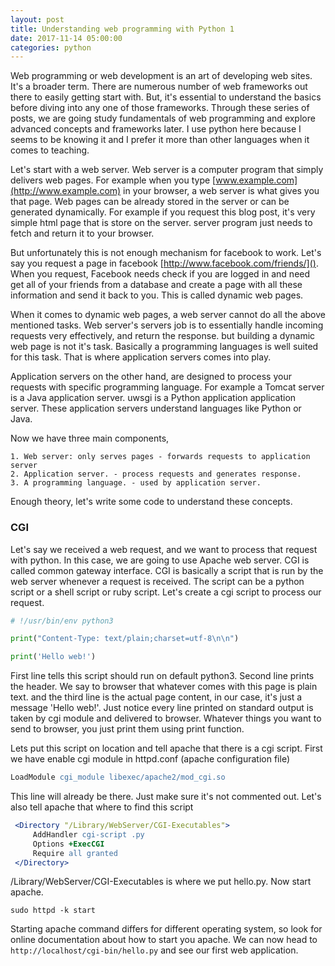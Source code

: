 ```yaml
---
layout: post
title: Understanding web programming with Python 1
date: 2017-11-14 05:00:00
categories: python
---
```


Web programming or web development is an art of developing web sites. It's a broader term. There are numerous number of web frameworks out there to easily getting start with. But, it's essential to understand the basics before diving into any one of those frameworks. Through these series of posts, we are going study fundamentals of web programming and explore advanced concepts and frameworks later. I use python here because I seems to be knowing it and I prefer it more than other languages when it comes to teaching.

Let's start with a web server. Web server is a computer program that simply delivers web pages. For example when you type [www.example.com](http://www.example.com) in your browser, a web server is what gives you that page. Web pages can be already stored in the server or can be generated dynamically. For example if you request this blog post, it's very simple html page that is store on the server. server program just needs to fetch and return it to your browser. 

But unfortunately this is not enough mechanism for facebook to work. Let's say you request a page in facebook [http://www.facebook.com/friends/](). When you request, Facebook needs check if you are logged in and need get all of your friends from a database and create a page with all these information and send it back to you. This is called dynamic web pages.

When it comes to dynamic web pages, a web server cannot do all the above mentioned tasks. Web server's servers job is to essentially handle incoming requests very effectively, and return the response. but building a dynamic web page is not it's task. Basically a programming languages is well suited for this task. That is where application servers comes into play.

Application servers on the other hand, are designed to process your requests with specific programming language. For example a Tomcat server is a Java application server. uwsgi is a Python application application server. These application servers understand languages like Python or Java.

Now we have three main components,

    1. Web server: only serves pages - forwards requests to application server
    2. Application server. - process requests and generates response.
    3. A programming language. - used by application server.

Enough theory, let's write some code to understand these concepts.

### CGI ###
Let's say we received a web request, and we want to process that request with python. In this case, we are going to use Apache web server. CGI is called common gateway interface. CGI is basically a script that is run by the web server whenever a request is received. The script can be a python script or a shell script or ruby script. Let's create a cgi script to process our request.


```python
# !/usr/bin/env python3

print("Content-Type: text/plain;charset=utf-8\n\n")

print('Hello web!')
```

First line tells this script should run on default python3. Second line prints the header. We say to browser that whatever comes with this page is plain text. and the third line is the actual page content, in our case, it's just a message 'Hello web!'. Just notice every line printed on standard output is taken by cgi module and delivered to browser. Whatever things you want to send to browser, you just print them using print function.

Lets put this script on location and tell apache that there is a cgi script. First we have enable cgi module in httpd.conf (apache configuration file)

```apache
LoadModule cgi_module libexec/apache2/mod_cgi.so
```

This line will already be there. Just make sure it's not commented out. Let's also tell apache that where to find this script

```apache
 <Directory "/Library/WebServer/CGI-Executables">
     AddHandler cgi-script .py
     Options +ExecCGI
     Require all granted
 </Directory>
 ```

/Library/WebServer/CGI-Executables is where we put hello.py. Now start apache.
```shell
sudo httpd -k start
```

Starting apache command differs for different operating system, so look for online documentation about how to start you apache. We can now head to `http://localhost/cgi-bin/hello.py` and see our first web application.
